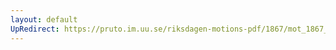```yaml
---
layout: default
UpRedirect: https://pruto.im.uu.se/riksdagen-motions-pdf/1867/mot_1867__fk__14/mot_1867__fk__14-004.pdf
---
```

